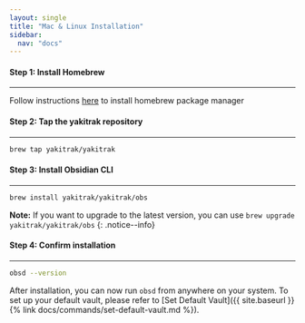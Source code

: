 ```yaml
---
layout: single
title: "Mac & Linux Installation"
sidebar:
  nav: "docs"
---
```


#### Step 1: Install Homebrew

---

Follow instructions [here](https://brew.sh/) to install homebrew package manager

#### Step 2: Tap the yakitrak repository

---

```zsh
brew tap yakitrak/yakitrak
```

#### Step 3: Install Obsidian CLI

---

```zsh
brew install yakitrak/yakitrak/obs
```

**Note:** If you want to upgrade to the latest version, you can use `brew upgrade yakitrak/yakitrak/obs`
{: .notice--info}

#### Step 4: Confirm installation

---

```zsh
obsd --version
```

After installation, you can now run `obsd` from anywhere on your system. To set up your default vault, please refer to [Set Default Vault]({{ site.baseurl }}{% link docs/commands/set-default-vault.md %}).
